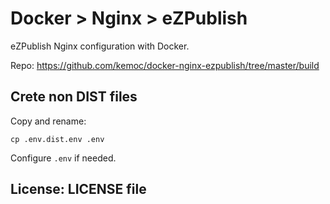 # Docker > Nginx > eZPublish

eZPublish Nginx configuration with Docker.

Repo: https://github.com/kemoc/docker-nginx-ezpublish/tree/master/build

## Crete non DIST files

Copy and rename:

```
cp .env.dist.env .env
```

Configure `.env` if needed.

## License: LICENSE file